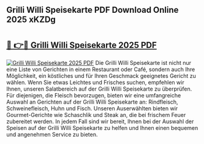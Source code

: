 ## Grilli Willi Speisekarte PDF Download Online 2025 xKZDg

# <h2><a href="http://gc773r.nevu.top/?p=Grilli+Willi+Speisekarte">🔗 👉🔴 Grilli Willi Speisekarte 2025 PDF</a></h2>

[![Grilli Willi Speisekarte 2025 PDF](https://i.imgur.com/dBaPXMq.png)](http://gc773r.nevu.top/?p=Grilli+Willi+Speisekarte)
Die Grilli Willi Speisekarte ist nicht nur eine Liste von Gerichten in einem Restaurant oder Café, sondern auch Ihre Möglichkeit, ein köstliches und für Ihren Geschmack geeignetes Gericht zu wählen. Wenn Sie etwas Leichtes und Frisches suchen, empfehlen wir Ihnen, unseren Salatbereich auf der Grilli Willi Speisekarte zu überprüfen. Für diejenigen, die Fleisch bevorzugen, bieten wir eine umfangreiche Auswahl an Gerichten auf der Grilli Willi Speisekarte an: Rindfleisch, Schweinefleisch, Huhn und Fisch. Unseren Auserwählten bieten wir Gourmet-Gerichte wie Schaschlik und Steak an, die bei frischem Feuer zubereitet werden. In jedem Fall sind wir bereit, Ihnen bei der Auswahl der Speisen auf der Grilli Willi Speisekarte zu helfen und Ihnen einen bequemen und angenehmen Service zu bieten.
